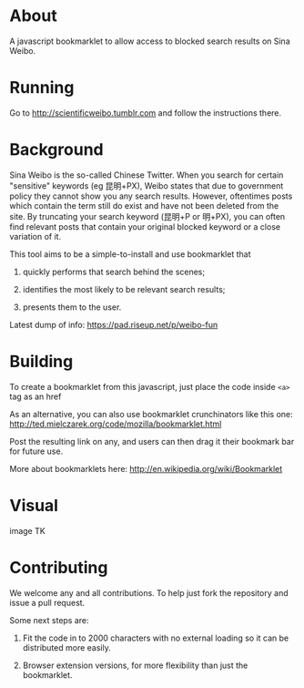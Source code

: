 About
======
A javascript bookmarklet to allow access to blocked search results on Sina Weibo. 

Running
=======

Go to http://scientificweibo.tumblr.com and follow the instructions there.

Background
==========

Sina Weibo is the so-called Chinese Twitter. When you search for certain "sensitive" keywords 
(eg 昆明+PX), Weibo states that due to government policy they cannot show you any search results. 
However, oftentimes posts which contain the term still do exist and have not been deleted from the 
site. By truncating your search keyword (昆明+P or 明+PX), you can often find relevant posts that 
contain your original blocked keyword or a close variation of it.

This tool aims to be a simple-to-install and use bookmarklet that 

1. quickly performs that search behind the scenes;

2. identifies the most likely to be relevant search results;

3. presents them to the user.

Latest dump of info: https://pad.riseup.net/p/weibo-fun


Building
========

To create a bookmarklet from this javascript, just place the code inside `<a>` tag as an href

As an alternative, you can also use bookmarklet crunchinators like this one: http://ted.mielczarek.org/code/mozilla/bookmarklet.html

Post the resulting link on any, and users can then drag it their bookmark bar for future use. 

More about bookmarklets here: http://en.wikipedia.org/wiki/Bookmarklet

Visual
============
image TK

Contributing
============

We welcome any and all contributions. To help just fork the repository and issue a pull request. 

Some next steps are: 

1. Fit the code in to 2000 characters with no external loading so it can be distributed more easily. 

2. Browser extension versions, for more flexibility than just the bookmarklet.

